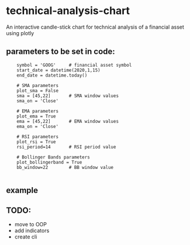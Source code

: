 # technical-analysis-chart
An interactive candle-stick chart for technical analysis of a financial asset using plotly

## parameters to be set in code:
  
```
    symbol = 'GOOG'     # financial asset symbol
    start_date = datetime(2020,1,15) 
    end_date = datetime.today()

    # SMA parameters
    plot_sma = False
    sma = [45,22]       # SMA window values
    sma_on = 'Close'

    # EMA parameters
    plot_ema = True
    ema = [45,22]       # EMA window values
    ema_on = 'Close'

    # RSI parameters
    plot_rsi = True
    rsi_period=14       # RSI period value

    # Bollinger Bands parameters
    plot_bollingerband = True
    bb_window=22        # BB window value
    
```
## example


## TODO:
 <ul>
  <li>move to OOP</li>
  <li>add indicators</li>
  <li>create cli</li>
</ul>
